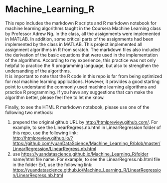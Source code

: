 # Machine_Learning_R
This repo includes the markdown R scripts and R markdown notebook for machine learning algorithms taught in the Coursera Machine Learning class by Professor Adrew Ng. In the class, all the assignments were implemented in MATLAB. In addition, some critical parts of the assignments had been implemented  by the class in MATLAB. 
This project implemented all assignment algorithms in R from scratch. The markdown files also included the derivation of the basic equations that were used in the implementation of the algorithms. According to my experience, this practice was not only helpful to practice the R programming language, but also to strengthen the undersanding of the algorithms.  
It is important to note that the R code in this repo is far from being optimized for real machine learning applications. However, it provides a good starting point to understand the commonly used machine learning algorithms and practice R programming. If you have any suggestions that can make the algorithm better, please feel free to let me know.           

Finally, to see the HTML R markdown notebook, please use one of the following two methods:         
1. prepend the original github URL by http://htmlpreview.github.com/. For example, to see the LinearRegress.nb.html in LinearRegression folder of this repo, use the following link:           
http://htmlpreview.github.io/?https://github.com/yuanDataScience/Machine_Learning_R/blob/master/LinearRegression/LinearRegress.nb.html          
2. use https://yuandatascience.github.io/Machine_Learning_R/folder name/html file name. For example, to see the LinearRegress.nb.html file in the folder Ex1, use the following link:          
https://yuandatascience.github.io/Machine_Learning_R/LinearRegression/LinearRegress.nb.html
